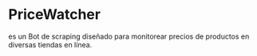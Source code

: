 # PriceWatcher
es un Bot de scraping diseñado para monitorear precios de productos en diversas tiendas en línea. 
